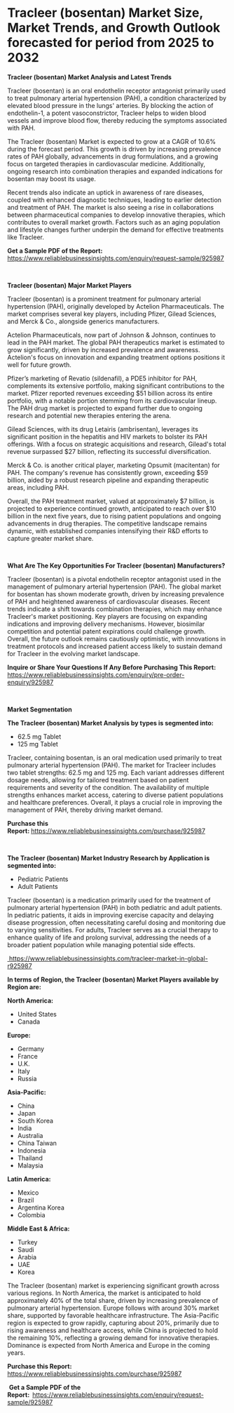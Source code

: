 <p><h1>Tracleer (bosentan) Market Size, Market Trends, and Growth Outlook forecasted for period from 2025 to 2032</h1></p><p><strong>Tracleer (bosentan) Market Analysis and Latest Trends</strong></p>
<p><p>Tracleer (bosentan) is an oral endothelin receptor antagonist primarily used to treat pulmonary arterial hypertension (PAH), a condition characterized by elevated blood pressure in the lungs' arteries. By blocking the action of endothelin-1, a potent vasoconstrictor, Tracleer helps to widen blood vessels and improve blood flow, thereby reducing the symptoms associated with PAH.</p><p>The Tracleer (bosentan) Market is expected to grow at a CAGR of 10.6% during the forecast period. This growth is driven by increasing prevalence rates of PAH globally, advancements in drug formulations, and a growing focus on targeted therapies in cardiovascular medicine. Additionally, ongoing research into combination therapies and expanded indications for bosentan may boost its usage. </p><p>Recent trends also indicate an uptick in awareness of rare diseases, coupled with enhanced diagnostic techniques, leading to earlier detection and treatment of PAH. The market is also seeing a rise in collaborations between pharmaceutical companies to develop innovative therapies, which contributes to overall market growth. Factors such as an aging population and lifestyle changes further underpin the demand for effective treatments like Tracleer.</p></p>
<p><strong>Get a Sample PDF of the Report:&nbsp;</strong> <a href="https://www.reliablebusinessinsights.com/enquiry/request-sample/925987?utm_campaign=1119&utm_medium=2&utm_source=Github&utm_content=ia&utm_term=19042025&utm_id=tracleer-bosentan">https://www.reliablebusinessinsights.com/enquiry/request-sample/925987</a></p>
<p>&nbsp;</p>
<p><strong>Tracleer (bosentan) Major Market Players</strong></p>
<p><p>Tracleer (bosentan) is a prominent treatment for pulmonary arterial hypertension (PAH), originally developed by Actelion Pharmaceuticals. The market comprises several key players, including Pfizer, Gilead Sciences, and Merck & Co., alongside generics manufacturers.</p><p>Actelion Pharmaceuticals, now part of Johnson & Johnson, continues to lead in the PAH market. The global PAH therapeutics market is estimated to grow significantly, driven by increased prevalence and awareness. Actelion's focus on innovation and expanding treatment options positions it well for future growth.</p><p>Pfizer’s marketing of Revatio (sildenafil), a PDE5 inhibitor for PAH, complements its extensive portfolio, making significant contributions to the market. Pfizer reported revenues exceeding $51 billion across its entire portfolio, with a notable portion stemming from its cardiovascular lineup. The PAH drug market is projected to expand further due to ongoing research and potential new therapies entering the arena.</p><p>Gilead Sciences, with its drug Letairis (ambrisentan), leverages its significant position in the hepatitis and HIV markets to bolster its PAH offerings. With a focus on strategic acquisitions and research, Gilead's total revenue surpassed $27 billion, reflecting its successful diversification.</p><p>Merck & Co. is another critical player, marketing Opsumit (macitentan) for PAH. The company's revenue has consistently grown, exceeding $59 billion, aided by a robust research pipeline and expanding therapeutic areas, including PAH.</p><p>Overall, the PAH treatment market, valued at approximately $7 billion, is projected to experience continued growth, anticipated to reach over $10 billion in the next five years, due to rising patient populations and ongoing advancements in drug therapies. The competitive landscape remains dynamic, with established companies intensifying their R&D efforts to capture greater market share.</p></p>
<p>&nbsp;</p>
<p><strong>What Are The Key Opportunities For Tracleer (bosentan) Manufacturers?</strong></p>
<p><p>Tracleer (bosentan) is a pivotal endothelin receptor antagonist used in the management of pulmonary arterial hypertension (PAH). The global market for bosentan has shown moderate growth, driven by increasing prevalence of PAH and heightened awareness of cardiovascular diseases. Recent trends indicate a shift towards combination therapies, which may enhance Tracleer's market positioning. Key players are focusing on expanding indications and improving delivery mechanisms. However, biosimilar competition and potential patent expirations could challenge growth. Overall, the future outlook remains cautiously optimistic, with innovations in treatment protocols and increased patient access likely to sustain demand for Tracleer in the evolving market landscape.</p></p>
<p><strong>Inquire or Share Your Questions If Any Before Purchasing This Report:</strong> <a href="https://www.reliablebusinessinsights.com/enquiry/pre-order-enquiry/925987?utm_campaign=1119&utm_medium=2&utm_source=Github&utm_content=ia&utm_term=19042025&utm_id=tracleer-bosentan">https://www.reliablebusinessinsights.com/enquiry/pre-order-enquiry/925987</a></p>
<p>&nbsp;</p>
<p><strong>Market Segmentation</strong></p>
<p><strong>The Tracleer (bosentan) Market Analysis by types is segmented into:</strong></p>
<p><ul><li>62.5 mg Tablet</li><li>125 mg Tablet</li></ul></p>
<p><p>Tracleer, containing bosentan, is an oral medication used primarily to treat pulmonary arterial hypertension (PAH). The market for Tracleer includes two tablet strengths: 62.5 mg and 125 mg. Each variant addresses different dosage needs, allowing for tailored treatment based on patient requirements and severity of the condition. The availability of multiple strengths enhances market access, catering to diverse patient populations and healthcare preferences. Overall, it plays a crucial role in improving the management of PAH, thereby driving market demand.</p></p>
<p><strong>Purchase this Report:&nbsp;</strong><a href="https://www.reliablebusinessinsights.com/purchase/925987?utm_campaign=1119&utm_medium=2&utm_source=Github&utm_content=ia&utm_term=19042025&utm_id=tracleer-bosentan">https://www.reliablebusinessinsights.com/purchase/925987</a></p>
<p>&nbsp;</p>
<p><strong>The Tracleer (bosentan) Market Industry Research by Application is segmented into:</strong></p>
<p><ul><li>Pediatric Patients</li><li>Adult Patients</li></ul></p>
<p><p>Tracleer (bosentan) is a medication primarily used for the treatment of pulmonary arterial hypertension (PAH) in both pediatric and adult patients. In pediatric patients, it aids in improving exercise capacity and delaying disease progression, often necessitating careful dosing and monitoring due to varying sensitivities. For adults, Tracleer serves as a crucial therapy to enhance quality of life and prolong survival, addressing the needs of a broader patient population while managing potential side effects.</p></p>
<p><a href="https://www.reliablebusinessinsights.com/tracleer-market-in-global-r925987?utm_campaign=1119&utm_medium=2&utm_source=Github&utm_content=ia&utm_term=19042025&utm_id=tracleer-bosentan">&nbsp;https://www.reliablebusinessinsights.com/tracleer-market-in-global-r925987</a></p>
<p><strong>In terms of Region, the Tracleer (bosentan) Market Players available by Region are:</strong></p>
<p>
    <p> <strong> North America: </strong>
        <ul>
            <li>United States</li>
            <li>Canada</li>
        </ul>
        </p> 
    <p> <strong> Europe: </strong>
        <ul>
            <li>Germany</li>
            <li>France</li>
            <li>U.K.</li>
            <li>Italy</li>
            <li>Russia</li>
        </ul>
        </p> 
    <p> <strong> Asia-Pacific: </strong>
        <ul>
            <li>China</li>
            <li>Japan</li>
            <li>South Korea</li>
            <li>India</li>
            <li>Australia</li>
            <li>China Taiwan</li>
            <li>Indonesia</li>
            <li>Thailand</li>
            <li>Malaysia</li>
        </ul>
        </p> 
    <p> <strong> Latin America: </strong>
        <ul>
            <li>Mexico</li>
            <li>Brazil</li>
            <li>Argentina Korea</li>
            <li>Colombia</li>
        </ul>
        </p> 
    <p> <strong> Middle East & Africa: </strong>
        <ul>
            <li>Turkey</li>
            <li>Saudi</li>
            <li>Arabia</li>
            <li>UAE</li>
            <li>Korea</li>
        </ul>
    </p>
    </p>
<p><p>The Tracleer (bosentan) market is experiencing significant growth across various regions. In North America, the market is anticipated to hold approximately 40% of the total share, driven by increasing prevalence of pulmonary arterial hypertension. Europe follows with around 30% market share, supported by favorable healthcare infrastructure. The Asia-Pacific region is expected to grow rapidly, capturing about 20%, primarily due to rising awareness and healthcare access, while China is projected to hold the remaining 10%, reflecting a growing demand for innovative therapies. Dominance is expected from North America and Europe in the coming years.</p></p>
<p><strong>Purchase this Report: </strong><a href="https://www.reliablebusinessinsights.com/purchase/925987?utm_campaign=1119&utm_medium=2&utm_source=Github&utm_content=ia&utm_term=19042025&utm_id=tracleer-bosentan">https://www.reliablebusinessinsights.com/purchase/925987</a></p>
<p>&nbsp;<strong>Get a Sample PDF of the Report:&nbsp;&nbsp;</strong><a href="https://www.reliablebusinessinsights.com/enquiry/request-sample/925987?utm_campaign=1119&utm_medium=2&utm_source=Github&utm_content=ia&utm_term=19042025&utm_id=tracleer-bosentan">https://www.reliablebusinessinsights.com/enquiry/request-sample/925987</a></p>
<p><strong></strong></p>
<p><p></p><p></p><p></p></p>